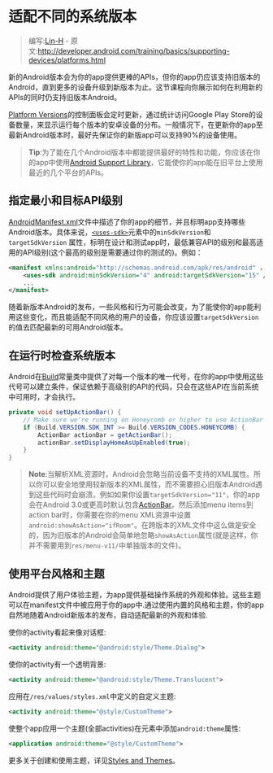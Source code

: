 # 适配不同的系统版本

> 编写:[Lin-H](http://github.com/Lin-H) - 原文:<http://developer.android.com/training/basics/supporting-devices/platforms.html>

新的Android版本会为你的app提供更棒的APIs，但你的app仍应该支持旧版本的Android，直到更多的设备升级到新版本为止。这节课程向你展示如何在利用新的APIs的同时仍支持旧版本Android。

[Platform Versions](http://developer.android.com/about/dashboards/index.html)的控制面板会定时更新，通过统计访问Google Play Store的设备数量，来显示运行每个版本的安卓设备的分布。一般情况下，在更新你的app至最新Android版本时，最好先保证你的新版app可以支持90%的设备使用。

> **Tip**:为了能在几个Android版本中都能提供最好的特性和功能，你应该在你的app中使用[Android Support Library](https://developer.android.com/tools/support-library/index.html)，它能使你的app能在旧平台上使用最近的几个平台的APIs。

## 指定最小和目标API级别

[AndroidManifest.xml](https://developer.android.com/guide/topics/manifest/manifest-intro.html)文件中描述了你的app的细节，并且标明app支持哪些Android版本。具体来说，[`<uses-sdk>`](https://developer.android.com/guide/topics/manifest/uses-sdk-element.html)元素中的`minSdkVersion`和`targetSdkVersion` 属性，标明在设计和测试app时，最低兼容API的级别和最高适用的API级别(这个最高的级别是需要通过你的测试的)。例如：

```xml
<manifest xmlns:android="http://schemas.android.com/apk/res/android" ... >
    <uses-sdk android:minSdkVersion="4" android:targetSdkVersion="15" />
    ...
</manifest>
```

随着新版本Android的发布，一些风格和行为可能会改变，为了能使你的app能利用这些变化，而且能适配不同风格的用户的设备，你应该设置`targetSdkVersion`的值去匹配最新的可用Android版本。

## 在运行时检查系统版本

Android在[Build](https://developer.android.com/reference/android/os/Build.html)常量类中提供了对每一个版本的唯一代号，在你的app中使用这些代号可以建立条件，保证依赖于高级别的API的代码，只会在这些API在当前系统中可用时，才会执行。

```java
private void setUpActionBar() {
    // Make sure we're running on Honeycomb or higher to use ActionBar APIs
    if (Build.VERSION.SDK_INT >= Build.VERSION_CODES.HONEYCOMB) {
        ActionBar actionBar = getActionBar();
        actionBar.setDisplayHomeAsUpEnabled(true);
    }
}
```

> **Note**:当解析XML资源时，Android会忽略当前设备不支持的XML属性。所以你可以安全地使用较新版本的XML属性，而不需要担心旧版本Android遇到这些代码时会崩溃。例如如果你设置`targetSdkVersion="11"`，你的app会在Android 3.0或更高时默认包含[ActionBar](https://developer.android.com/reference/android/app/ActionBar.html)。然后添加menu items到action bar时，你需要在你的menu XML资源中设置`android:showAsAction="ifRoom"`。在跨版本的XML文件中这么做是安全的，因为旧版本的Android会简单地忽略`showAsAction`属性(就是这样，你并不需要用到`res/menu-v11/`中单独版本的文件)。

## 使用平台风格和主题

Android提供了用户体验主题，为app提供基础操作系统的外观和体验。这些主题可以在manifest文件中被应用于你的app中.通过使用内置的风格和主题，你的app自然地随着Android新版本的发布，自动适配最新的外观和体验.

使你的activity看起来像对话框:

```xml
<activity android:theme="@android:style/Theme.Dialog">
```

使你的activity有一个透明背景:

```xml
<activity android:theme="@android:style/Theme.Translucent">
```

应用在`/res/values/styles.xml`中定义的自定义主题:

```xml
<activity android:theme="@style/CustomTheme">
```

使整个app应用一个主题(全部activities)在[<application>](https://developer.android.com/guide/topics/manifest/application-element.html)元素中添加`android:theme`属性:

```xml
<application android:theme="@style/CustomTheme">
```

更多关于创建和使用主题，详见[Styles and Themes](https://developer.android.com/guide/topics/ui/themes.html)。
